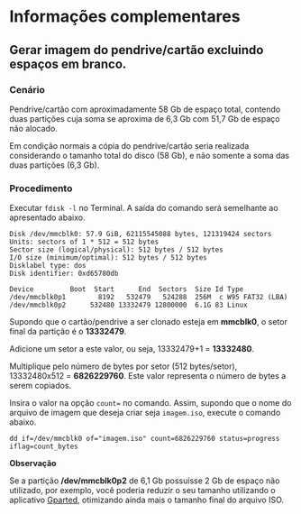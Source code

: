 # Informações complementares

## Gerar imagem do pendrive/cartão excluindo espaços em branco.

### Cenário

Pendrive/cartão com aproximadamente 58 Gb de espaço total, contendo duas partições cuja soma se aproxima de 6,3 Gb com  51,7 Gb de espaço não alocado.

Em condição normais a cópia do pendrive/cartão seria realizada considerando o tamanho total do disco (58 Gb), e não somente a soma das duas partições (6,3 Gb).

### Procedimento

Executar `fdisk -l` no Terminal. A saída do comando será semelhante ao apresentado abaixo.

```
Disk /dev/mmcblk0: 57.9 GiB, 62115545088 bytes, 121319424 sectors
Units: sectors of 1 * 512 = 512 bytes
Sector size (logical/physical): 512 bytes / 512 bytes
I/O size (minimum/optimal): 512 bytes / 512 bytes
Disklabel type: dos
Disk identifier: 0xd65780db

Device         Boot  Start      End  Sectors  Size Id Type
/dev/mmcblk0p1        8192   532479   524288  256M  c W95 FAT32 (LBA)
/dev/mmcblk0p2      532480 13332479 12800000  6.1G 83 Linux
```

Supondo que o cartão/pendrive a ser clonado esteja em **mmcblk0**, o setor final da partição é o **13332479**.

Adicione um setor a este valor, ou seja, 13332479+1 = **13332480**.

Multiplique pelo número de bytes por setor (512 bytes/setor), 13332480x512 = **6826229760**. Este valor representa o número de bytes a serem copiados. 

Insira o valor na opção `count=` no comando. Assim, supondo que o nome do arquivo de imagem que deseja criar seja `imagem.iso`, execute o comando abaixo.

```dd if=/dev/mmcblk0 of="imagem.iso" count=6826229760 status=progress iflag=count_bytes```

**Observação**

Se a partição **/dev/mmcblk0p2** de 6,1 Gb possuísse 2 Gb de espaço não utilizado, por exemplo, você poderia reduzir o seu tamanho utilizando o aplicativo [Gparted](https://gparted.org/), otimizando ainda mais o tamanho final do arquivo ISO.
